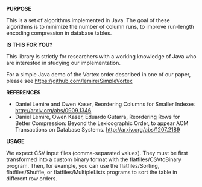 **PURPOSE**

This is a set of algorithms implemented in Java. The goal of these
algorithms is to minimize the number of column runs, to improve
run-length encoding compression in database tables.


**IS THIS FOR YOU?**

This library is strictly for researchers with a working knowledge of
Java who are interested in studying our implementation.

For a simple Java demo of the Vortex order described in one of our paper, please see https://github.com/lemire/SimpleVortex

**REFERENCES**

  * Daniel Lemire and Owen Kaser, Reordering Columns for Smaller Indexes  http://arxiv.org/abs/0909.1346
  * Daniel Lemire, Owen Kaser, Eduardo Gutarra, Reordering Rows for Better Compression: Beyond the Lexicographic Order, to appear ACM Transactions on Database Systems. http://arxiv.org/abs/1207.2189


**USAGE**

We expect CSV input files (comma-separated values). They must be
first transformed into a custom binary format with the flatfiles/CSVtoBinary
program. Then, for example, you can use the flatfiles/Sorting, flatfiles/Shuffle,
or flatfiles/MultipleLists programs to sort the table in different row orders.